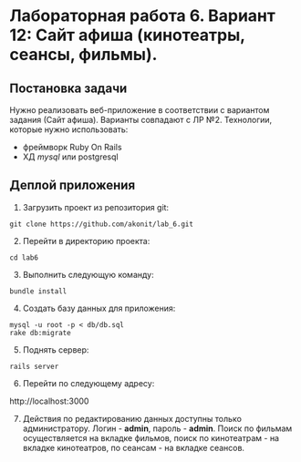 Лабораторная работа 6. Вариант 12: Сайт афиша (кинотеатры, сеансы, фильмы). 
=====

Постановка задачи
-----------------

Нужно реализовать веб-приложение в соответствии с вариантом задания (Сайт афиша). Варианты совпадают с ЛР №2. Технологии, которые нужно использовать: 

- фреймворк Ruby On Rails
- ХД *mysql* или postgresql

Деплой приложения
-------

1. Загрузить проект из репозитория git:

  ```
  git clone https://github.com/akonit/lab_6.git
  ```
2. Перейти в директорию проекта:

  ```
  cd lab6
  ```
3. Выполнить следующую команду:

  ```
  bundle install
  ```

4. Создать базу данных для приложения:

  ```
  mysql -u root -p < db/db.sql
  rake db:migrate
  ```

5. Поднять сервер:

  ```
  rails server
  ```
6. Перейти по следующему адресу:

  http://localhost:3000

7. Действия по редактированию данных доступны только администратору. Логин - **admin**, пароль - **admin**. Поиск по фильмам осуществляется на вкладке фильмов, поиск по кинотеатрам - на вкладке кинотеатров, по сеансам - на вкладке сеансов.
